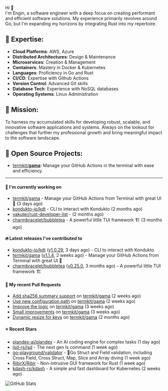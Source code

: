 Hi 👋\
I'm Engin, a software engineer with a deep focus on creating performant and efficient software solutions. My experience primarily revolves around Go, but I'm expanding my horizons by integrating Rust into my repertoire.

## 📌 Expertise:

- **Cloud Platforms**: AWS, Azure
- **Distributed Architectures**: Design & Maintenance
- **Microservices**: Creation & Management
- **Containers**: Mastery in Docker & Kubernetes
- **Languages**: Proficiency in Go and Rust
- **CI/CD**: Expertise with Github Actions
- **Version Control**: Advanced Git skills
- **Database Tech**: Experience with NoSQL databases
- **Operating Systems**: Linux Administration

## 🎯 Mission:

To harness my accumulated skills for developing robust, scalable, and innovative software applications and systems. Always on the lookout for challenges that further my professional growth and bring meaningful impact to the software landscape.

## 🧪 Open Source Projects:

- [termkit/**gama**](https://github.com/termkit/gama): Manage your GitHub Actions in the terminal with ease and efficiency.

---

#### 🚧 I'm currently working on

- [termkit/gama](https://github.com/termkit/gama) - Manage your GitHub Actions from Terminal with great UI 🧪 (3 days ago)
- [kondukto-io/kdt](https://github.com/kondukto-io/kdt) - CLI to interact with Kondukto (2 months ago)
- [yakuter/rust-developer-list](https://github.com/yakuter/rust-developer-list) -  (2 months ago)
- [charmbracelet/bubbletea](https://github.com/charmbracelet/bubbletea) - A powerful little TUI framework 🏗 (3 months ago)

#### 🔥 Latest releases I've contributed to

- [kondukto-io/kdt](https://github.com/kondukto-io/kdt) ([v1.0.29](https://github.com/kondukto-io/kdt/releases/tag/v1.0.29), 3 days ago) - CLI to interact with Kondukto
- [termkit/gama](https://github.com/termkit/gama) ([v1.1.4](https://github.com/termkit/gama/releases/tag/v1.1.4), 2 weeks ago) - Manage your GitHub Actions from Terminal with great UI 🧪
- [charmbracelet/bubbletea](https://github.com/charmbracelet/bubbletea) ([v0.25.0](https://github.com/charmbracelet/bubbletea/releases/tag/v0.25.0), 3 months ago) - A powerful little TUI framework 🏗

#### 🔀 My recent Pull Requests

- [Add sha256 summary support](https://github.com/termkit/gama/pull/53) on [termkit/gama](https://github.com/termkit/gama) (2 weeks ago)
- [Use new configuration path](https://github.com/termkit/gama/pull/52) on [termkit/gama](https://github.com/termkit/gama) (2 weeks ago)
- [Improve the logic](https://github.com/termkit/gama/pull/48) on [termkit/gama](https://github.com/termkit/gama) (3 weeks ago)
- [Small improvements](https://github.com/termkit/gama/pull/43) on [termkit/gama](https://github.com/termkit/gama) (3 weeks ago)
- [Dynamic resize for keys](https://github.com/termkit/gama/pull/37) on [termkit/gama](https://github.com/termkit/gama) (2 months ago)

#### ⭐ Recent Stars

- [plandex-ai/plandex](https://github.com/plandex-ai/plandex) - An AI coding engine for complex tasks (1 day ago)
- [lsd-rs/lsd](https://github.com/lsd-rs/lsd) - The next gen ls command (1 week ago)
- [go-playground/validator](https://github.com/go-playground/validator) - :100:Go Struct and Field validation, including Cross Field, Cross Struct, Map, Slice and Array diving (1 week ago)
- [RibirX/Ribir](https://github.com/RibirX/Ribir) - Non-intrusive GUI framework for Rust (1 week ago)
- [kdash-rs/kdash](https://github.com/kdash-rs/kdash) - A simple and fast dashboard for Kubernetes (2 weeks ago)

![GitHub Stats](http://github-profile-summary-cards.vercel.app/api/cards/profile-details?username=canack&theme=gotham)
